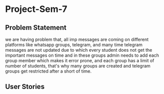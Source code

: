 # Project-Sem-7

## Problem Statement

we are having problem that, all imp messages are coming on different platforms like whatsapp groups, telegram, and many time telegram messages are not updated due to which every student does not get the important messages on time and in these groups admin needs to add each group member which makes it error prone, and each group has a limit of number of students, that's why many groups are created and telegram groups get restricted after a short of time. 

## User Stories